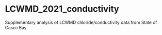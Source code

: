 # LCWMD_2021_conductivity
Supplementary analysis of LCWMD chloride/conductivity data from State of Casco Bay
